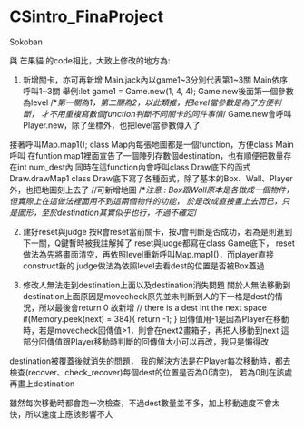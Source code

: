 # CSintro_FinaProject
Sokoban

與 芒果貓 的code相比，大致上修改的地方為:

1. 新增關卡，亦可再新增
Main.jack內以game1~3分別代表第1~3關
Main依序呼叫1~3關
舉例:let game1 = Game.new(1, 4, 4);
Game.new後面第一個參數為level /**第一關為1，第二關為2，以此類推，把level當參數是為了方便判斷，
                                才不用重複寫數個function判斷不同關卡的同件事情*/
Game.new會呼叫Player.new，除了坐標外，也把level當參數傳入了

接著呼叫Map.map1();
class Map內每張地圖都是一個function，方便class Main呼叫
在funtion map1裡面宣告了一個陣列存數個destination，也有順便把數量存在int num_dest內
同時在這function內會呼叫class Draw底下的函式Draw.drawMap1
class Draw底下寫了各種函式，除了基本的Box、Wall、Player外，也把地圖刻上去了     //可新增地圖
/**注意 : Box跟Wall原本是各做成一個物件，但實際上在這做法裡面用不到這兩個物件的功能，
          於是改成直接畫上去而已，只是圖形，至於destination其實似乎也行，不過不確定*/

2. 建好reset與judge 
按R會reset當前關卡，按J會判斷是否成功，若為是則進到下一關，Q鍵暫時被我註解掉了
reset與judge都寫在class Game底下，
reset做法為先將畫面清空，再依照level重新呼叫Map.map1()，而player直接construct新的
judge做法為依照level去看dest的位置是否被Box蓋過

3. 修改人無法走到destination上面以及destination消失問題
關於人無法移動到destination上面原因是movecheck原先並未判斷到人的下一格是dest的情況，所以最後會return 0
故新增
        // there is a dest int the next space
        if(Memory.peek(next) = 384){
            return -1;
        }
回傳值用-1是因為Player在移動時，若是movecheck回傳值>1，則會在next2畫箱子，再把人移動到next
這部分回傳值跟Player移動時判斷的回傳值大小可以再改，我只是懶得改

destination被覆蓋後就消失的問題，
我的解決方法是在Player每次移動時，都去檢查(recover、check_recover)每個dest的位置是否為0(清空)，
若為0則在該處再畫上destination

雖然每次移動時都會跑一次檢查，不過dest數量並不多，加上移動速度不會太快，所以速度上應該影響不大


